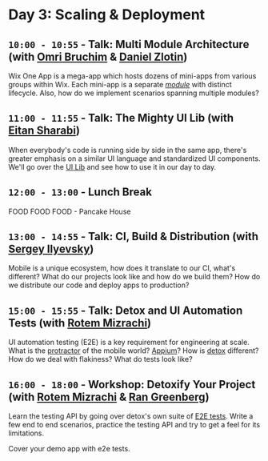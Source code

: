 # Day 3: Scaling & Deployment

## `10:00 - 10:55` - Talk: Multi Module Architecture (with [Omri Bruchim](mailto:omrib@wix.com) & [Daniel Zlotin](mailto:danielzl@wix.com))
Wix One App is a mega-app which hosts dozens of mini-apps from various groups within Wix. Each mini-app is a separate [*module*](https://github.com/wix-private/wix-react-native-framework/blob/master/modules.md) with distinct lifecycle. Also, how do we implement scenarios spanning multiple modules?



## `11:00 - 11:55` - Talk: The Mighty UI Lib (with [Eitan Sharabi](mailto:ethans@wix.com))
When everybody's code is running side by side in the same app, there's greater emphasis on a similar UI language and standardized UI components. We'll go over the [UI Lib](https://github.com/wix-private/wix-react-native-ui-lib) and see how to use it in our day to day.

## `12:00 - 13:00` - Lunch Break
FOOD FOOD FOOD - Pancake House

## `13:00 - 14:55` - Talk: CI, Build & Distribution (with [Sergey Ilyevsky](mailto:sergeyi@wix.com))
Mobile is a unique ecosystem, how does it translate to our CI, what's different? What do our projects look like and how do we build them? How do we distribute our code and deploy apps to production?



## `15:00 - 15:55` - Talk: Detox and UI Automation Tests (with [Rotem Mizrachi](mailto:rotemm@wix.com ))
UI automation testing (E2E) is a key requirement for engineering at scale. What is the [protractor](http://www.protractortest.org) of the mobile world? [Appium](http://appium.io)? How is [detox](https://github.com/wix/detox) different? How do we deal with flakiness? What do tests look like?



## `16:00 - 18:00` - Workshop: Detoxify Your Project (with [Rotem Mizrachi](mailto:rotemm@wix.com) & [Ran Greenberg](mailto:rang@wix.com))
Learn the testing API by going over detox's own suite of [E2E tests](https://github.com/wix/detox/tree/master/detox/test/e2e). Write a few end to end scenarios, practice the testing API and try to get a feel for its limitations.

Cover your demo app with e2e tests.

